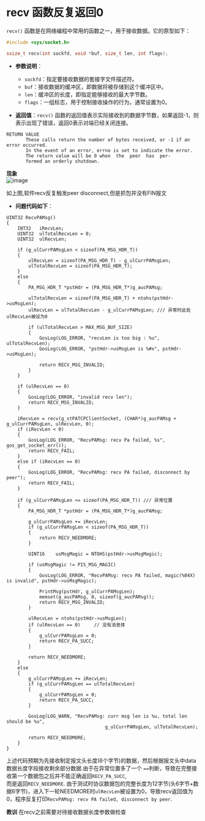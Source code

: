 # recv 函数反复返回0   

`recv()` 函数是在网络编程中常用的函数之一，用于接收数据。它的原型如下：

```c
#include <sys/socket.h>

ssize_t recv(int sockfd, void *buf, size_t len, int flags);
```

- **参数说明**：
  - `sockfd`：指定要接收数据的套接字文件描述符。
  - `buf`：接收数据的缓冲区，即数据将被存储到这个缓冲区中。
  - `len`：缓冲区的长度，即指定能够接收的最大字节数。
  - `flags`：一组标志，用于控制接收操作的行为，通常设置为0。

- **返回值**：`recv()` 函数的返回值表示实际接收到的数据字节数，如果返回-1，则表示出现了错误，返回0表示对端已经关闭连接。

```linux man page
RETURN VALUE
       These calls return the number of bytes received, or -1 if an error occurred.
       In the event of an error, errno is set to indicate the error.
       The return value will be 0 when  the  peer  has  per‐
       formed an orderly shutdown.
```

**现象**  
![image](https://github.com/grow-man/MyLearningRecorder/assets/52662997/aa811524-d2a9-48dc-8409-4e259182c276)  
   
如上图,软件recv反复触发peer disconnect,但是抓包并没有FIN报文   


- **问题代码如下**：
```
UINT32 RecvPAMsg()
{
    INT32   iRecvLen;
    UINT32  ulTotalRecvLen = 0;
    UINT32  ulRecvLen;

    if (g_ulCurrPAMsgLen < sizeof(PA_MSG_HDR_T))
    {
        ulRecvLen = sizeof(PA_MSG_HDR_T) - g_ulCurrPAMsgLen;
        ulTotalRecvLen = sizeof(PA_MSG_HDR_T);
    }
    else
    {
        PA_MSG_HDR_T *pstHdr = (PA_MSG_HDR_T*)g_aucPAMsg;

        ulTotalRecvLen = sizeof(PA_MSG_HDR_T) + ntohs(pstHdr->usMsgLen);
        ulRecvLen = ulTotalRecvLen - g_ulCurrPAMsgLen; /// 异常时此处ulRecvLen被设为0

        if (ulTotalRecvLen > MAX_MSG_BUF_SIZE)
        {
            GosLog(LOG_ERROR, "recvLen is too big : %u", ulTotalRecvLen);
            GosLog(LOG_ERROR, "pstHdr->usMsgLen is %#x", pstHdr->usMsgLen);

            return RECV_MSG_INVALID;
        }
    }

    if (ulRecvLen == 0)
    {
        GosLog(LOG_ERROR, "invalid recv len");
        return RECV_MSG_INVALID;
    }

    iRecvLen = recv(g_stPATCPClientSocket, (CHAR*)g_aucPAMsg + g_ulCurrPAMsgLen, ulRecvLen, 0);
    if (iRecvLen < 0)
    {
        GosLog(LOG_ERROR, "RecvPAMsg: recv Pa failed, %s", gos_get_socket_err());
        return RECV_FAIL;
    }
    else if (iRecvLen == 0)
    {
        GosLog(LOG_ERROR, "RecvPAMsg: recv PA failed, disconnect by peer");
        return RECV_FAIL;
    }

    if (g_ulCurrPAMsgLen <= sizeof(PA_MSG_HDR_T)) /// 异常位置
    {
        PA_MSG_HDR_T *pstHdr = (PA_MSG_HDR_T*)g_aucPAMsg;

        g_ulCurrPAMsgLen += iRecvLen;
        if (g_ulCurrPAMsgLen < sizeof(PA_MSG_HDR_T)) 
        {
            return RECV_NEEDMORE;
        }

        UINT16    usMsgMagic = NTOHS(pstHdr->usMsgMagic);

        if (usMsgMagic != PIS_MSG_MAGIC)
        {
            GosLog(LOG_ERROR, "RecvPAMsg: recv PA failed, magic(%04X) is invalid", pstHdr->usMsgMagic);

            PrintMsg(pstHdr, g_ulCurrPAMsgLen);
            memset(g_aucPAMsg, 0, sizeof(g_aucPAMsg));
            return RECV_MSG_INVALID;
        }

        ulRecvLen = ntohs(pstHdr->usMsgLen);
        if (ulRecvLen == 0)     // 没有消息体
        {
            g_ulCurrPAMsgLen = 0;
            return RECV_PA_SUCC;
        }

        return RECV_NEEDMORE;
    }
    else
    {
        g_ulCurrPAMsgLen += iRecvLen;
        if (g_ulCurrPAMsgLen == ulTotalRecvLen)
        {
            g_ulCurrPAMsgLen = 0;
            return RECV_PA_SUCC;
        }

        GosLog(LOG_WARN, "RecvPAMsg: curr msg len is %u, total len should be %u", 
                                    g_ulCurrPAMsgLen, ulTotalRecvLen);

        return RECV_NEEDMORE;
    }
}
```
上述代码预期为先接收制定报文头长度(6个字节)的数据，然后根据报文头中data数据长度字段接收剩余部分数据.由于在异常位置多了一个 `==`判断，导致在完整接收第一个数据包之后并不能正确返回`RECV_PA_SUCC`,  
而是返回`RECV_NEEDMORE`. 由于测试时协议数据包的完整长度为12字节(头6字节+数据6字节)，进入下一轮NEEDMORE时`ulRecvLen`被设置为0，导致recv返回值为0，程序反复打印`RecvPAMsg: recv PA failed, disconnect by peer`.  

**教训** 
在recv之前需要对待接收数据长度参数做检查  
